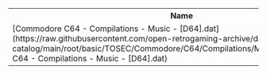 <table>
<tr><th>Name</th><th>Size</th></tr>
<tr><td>
[Commodore C64 - Compilations - Music - [D64].dat](https://raw.githubusercontent.com/open-retrogaming-archive/dat-catalog/main/root/basic/TOSEC/Commodore/C64/Compilations/Music/[D64]/Commodore C64 - Compilations - Music - [D64].dat)
</td><td>823</td></tr>
</table>
